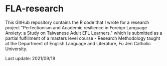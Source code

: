 # FLA-research

This GitHub repository contains the R code that I wrote for a research project "Perfectionism and Academic resilience in Foreign Language Anxiety: a Study on Taiwanese Adult EFL Learners," which is submitted as a partial fulfillment of a masters level course - Research Methodology taught at the Department of English Language and Literature, Fu Jen Catholic University. 


Last update: 2021/09/18
